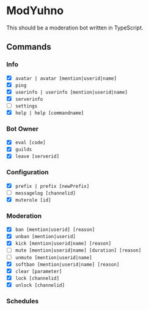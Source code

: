 # ModYuhno

This should be a moderation bot written in TypeScript.

## Commands
### Info
- [X] `avatar | avatar [mention|userid|name]`
- [X] `ping`
- [X] `userinfo | userinfo [mention|userid|name]`
- [X] `serverinfo`
- [ ] `settings`
- [X] `help | help [commandname]`

### Bot Owner
- [X] `eval [code]`
- [X] `guilds`
- [X] `leave [serverid]`

### Configuration
- [X] `prefix | prefix [newPrefix]`
- [ ] `messagelog [channelid]`
- [X] `muterole [id]`

### Moderation
- [X] `ban [mention|userid] [reason]`
- [X] `unban [mention|userid]`
- [X] `kick [mention|userid|name] [reason]`
- [ ] `mute [mention|userid|name] [duration] [reason]`
- [ ] `unmute [mention|userid|name]`
- [X] `softban [mention|userid|name] [reason]`
- [X] `clear [parameter]`
- [X] `lock [channelid]`
- [X] `unlock [channelid]`

### Schedules
